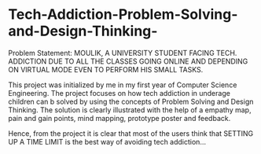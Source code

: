# Tech-Addiction-Problem-Solving-and-Design-Thinking-

Problem Statement: MOULIK, A UNIVERSITY STUDENT FACING TECH. ADDICTION DUE TO ALL THE CLASSES GOING ONLINE AND DEPENDING ON VIRTUAL MODE EVEN TO PERFORM HIS SMALL TASKS. 

This project was initialized by me in my first year of Computer Science Engineering.
The project focuses on how tech addiction in underage children can b solved by using the concepts of Problem Solving and Design Thinking.
The solution is clearly illustrated with the help of a empathy map, pain and gain points, mind mapping, prototype poster and feedback.

Hence, from the project it is clear that most of the users think that SETTING UP A TIME LIMIT is the best way of avoiding tech addiction…
